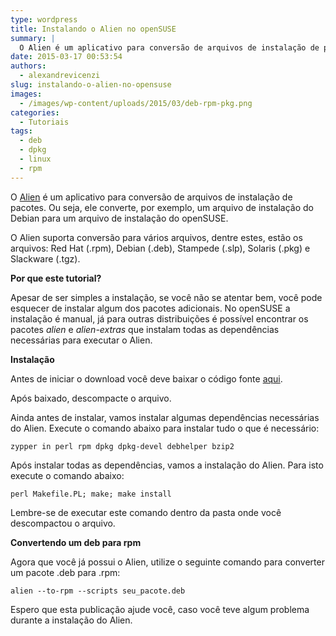 ```yaml
---
type: wordpress
title: Instalando o Alien no openSUSE
summary: |
  O Alien é um aplicativo para conversão de arquivos de instalação de pacotes. Ou seja, ele converte, por exemplo, um arquivo de instalação do Debian para um arquivo de instalação do openSUSE.
date: 2015-03-17 00:53:54
authors:
  - alexandrevicenzi
slug: instalando-o-alien-no-opensuse
images:
  - /images/wp-content/uploads/2015/03/deb-rpm-pkg.png
categories:
  - Tutoriais
tags:
  - deb
  - dpkg
  - linux
  - rpm
---
```


O <a href="https://joeyh.name/code/alien/">Alien</a> é um aplicativo para conversão de arquivos de instalação de pacotes. Ou seja, ele converte, por exemplo, um arquivo de instalação do Debian para um arquivo de instalação do openSUSE.

O Alien suporta conversão para vários arquivos, dentre estes, estão os arquivos: Red Hat (.rpm), Debian (.deb), Stampede (.slp), Solaris (.pkg) e Slackware (.tgz).

<strong>Por que este tutorial?</strong>

Apesar de ser simples a instalação, se você não se atentar bem, você pode esquecer de instalar algum dos pacotes adicionais. No openSUSE a instalação é manual, já para outras distribuições é possível encontrar os pacotes <em>alien</em> e <em>alien-extras</em> que instalam todas as dependências necessárias para executar o Alien.

<strong>Instalação</strong>

Antes de iniciar o download você deve baixar o código fonte <a href="https://packages.debian.org/unstable/source/alien" target="_blank">aqui</a>.

Após baixado, descompacte o arquivo.

Ainda antes de instalar, vamos instalar algumas dependências necessárias do Alien. Execute o comando abaixo para instalar tudo o que é necessário:

<code>zypper in perl rpm dpkg dpkg-devel debhelper bzip2</code>

Após instalar todas as dependências, vamos a instalação do Alien. Para isto execute o comando abaixo:

<code>perl Makefile.PL; make; make install</code>

Lembre-se de executar este comando dentro da pasta onde você descompactou o arquivo.

<strong>Convertendo um deb para rpm</strong>

Agora que você já possui o Alien, utilize o seguinte comando para converter um pacote .deb para .rpm:

<code>alien --to-rpm --scripts seu_pacote.deb</code>

Espero que esta publicação ajude você, caso você teve algum problema durante a instalação do Alien.
